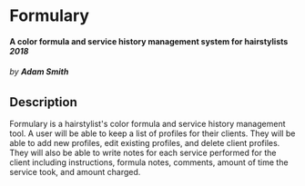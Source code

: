 # Formulary

#### A color formula and service history management system for hairstylists _2018_

###### by **Adam Smith**

## Description

Formulary is a hairstylist's color formula and service history management tool. A user will be able to keep a list of profiles for their clients. They will be able to add new profiles, edit existing profiles, and delete client profiles. They will also be able to write notes for each service performed for the client including instructions, formula notes, comments, amount of time the service took, and amount charged.
